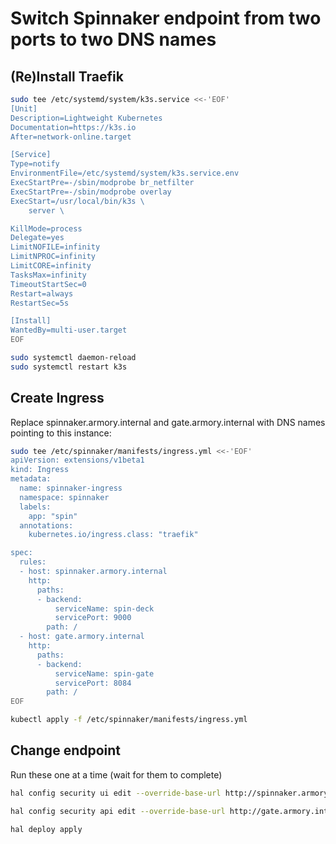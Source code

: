 
# Switch Spinnaker endpoint from two ports to two DNS names

## (Re)Install Traefik

```bash
sudo tee /etc/systemd/system/k3s.service <<-'EOF'
[Unit]
Description=Lightweight Kubernetes
Documentation=https://k3s.io
After=network-online.target

[Service]
Type=notify
EnvironmentFile=/etc/systemd/system/k3s.service.env
ExecStartPre=-/sbin/modprobe br_netfilter
ExecStartPre=-/sbin/modprobe overlay
ExecStart=/usr/local/bin/k3s \
    server \

KillMode=process
Delegate=yes
LimitNOFILE=infinity
LimitNPROC=infinity
LimitCORE=infinity
TasksMax=infinity
TimeoutStartSec=0
Restart=always
RestartSec=5s

[Install]
WantedBy=multi-user.target
EOF

sudo systemctl daemon-reload
sudo systemctl restart k3s
```

## Create Ingress

Replace spinnaker.armory.internal and gate.armory.internal with DNS names pointing to this instance:

```bash
sudo tee /etc/spinnaker/manifests/ingress.yml <<-'EOF'
apiVersion: extensions/v1beta1
kind: Ingress
metadata:
  name: spinnaker-ingress
  namespace: spinnaker
  labels:
    app: "spin"
  annotations:
    kubernetes.io/ingress.class: "traefik"

spec:
  rules:
  - host: spinnaker.armory.internal
    http:
      paths:
      - backend:
          serviceName: spin-deck
          servicePort: 9000
        path: /
  - host: gate.armory.internal
    http:
      paths:
      - backend:
          serviceName: spin-gate
          servicePort: 8084
        path: /
EOF

kubectl apply -f /etc/spinnaker/manifests/ingress.yml

```

## Change endpoint

Run these one at a time (wait for them to complete)

```bash
hal config security ui edit --override-base-url http://spinnaker.armory.internal

hal config security api edit --override-base-url http://gate.armory.internal

hal deploy apply
```
